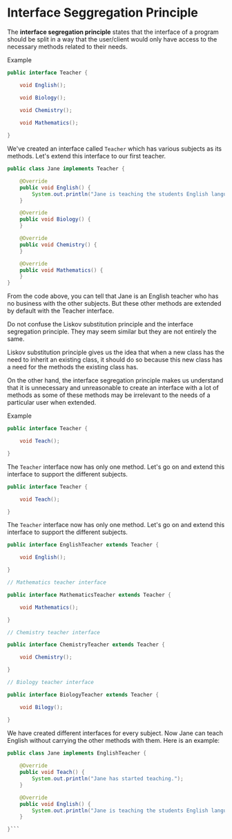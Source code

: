 # Interface Seggregation Principle

The **interface segregation principle** states that the interface of a program should be split in a way that the user/client would only have access to the necessary methods related to their needs.

Example

```java
public interface Teacher {

    void English();

    void Biology();

    void Chemistry();
    
    void Mathematics();

}
```

We've created an interface called `Teacher` which has various subjects as its methods. Let's extend this interface to our first teacher.

```Java
public class Jane implements Teacher {

    @Override
    public void English() {
        System.out.println("Jane is teaching the students English language.");
    }

    @Override
    public void Biology() {
    }

    @Override
    public void Chemistry() {
    }

    @Override
    public void Mathematics() {
    }
}
```

From the code above, you can tell that Jane is an English teacher who has no business with the other subjects. But these other methods are extended by default with the Teacher interface.

Do not confuse the Liskov substitution principle and the interface segregation principle. They may seem similar but they are not entirely the same.

Liskov substitution principle gives us the idea that when a new class has the need to inherit an existing class, it should do so because this new class has a need for the methods the existing class has.

On the other hand, the interface segregation principle makes us understand that it is unnecessary and unreasonable to create an interface with a lot of methods as some of these methods may be irrelevant to the needs of a particular user when extended.

Example

```java
public interface Teacher {

    void Teach();

}
```

The `Teacher` interface now has only one method. Let's go on and extend this interface to support the different subjects.

```java
public interface Teacher {

    void Teach();

}
```

The `Teacher` interface now has only one method. Let's go on and extend this interface to support the different subjects.

```java
public interface EnglishTeacher extends Teacher {

    void English();

}
```

```java
// Mathematics teacher interface

public interface MathematicsTeacher extends Teacher {

    void Mathematics();

}
```

```java
// Chemistry teacher interface

public interface ChemistryTeacher extends Teacher {

    void Chemistry();

}
```

```java
// Biology teacher interface

public interface BiologyTeacher extends Teacher {

    void Bilogy();

}
```

We have created different interfaces for every subject. Now Jane can teach English without carrying the other methods with them. Here is an example:

```java
public class Jane implements EnglishTeacher {
    
    @Override
    public void Teach() {
        System.out.println("Jane has started teaching.");
    }

    @Override
    public void English() {
        System.out.println("Jane is teaching the students English language.");
    }

}```
